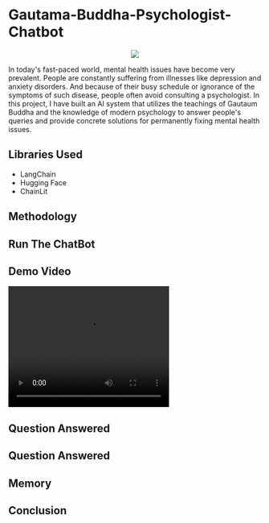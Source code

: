 # Gautama-Buddha-Psychologist-Chatbot
<p align="center">
<img src="https://e0.pxfuel.com/wallpapers/344/189/desktop-wallpaper-buddha-anime-buddhist-art.jpg">
</p>
<p>In today's fast-paced world, mental health issues have become very prevalent. People are constantly suffering from illnesses like depression and anxiety disorders. And because of their busy schedule or ignorance of the symptoms of such disease, people often avoid consulting a psychologist. In this project, I have built an AI system that utilizes the teachings of Gautaum Buddha and the knowledge of modern psychology to answer people's queries and provide concrete solutions for permanently fixing mental health issues. </p>
<h2>Libraries Used</h2>
<ul>
  <li>LangChain</li>
  <li>Hugging Face</li>
  <li>ChainLit</li>
</ul>
<h2>Methodology</h2>
<h2>Run The ChatBot</h2>

<h2>Demo Video</h2>
<video width="320" height="240" controls>
  <source type="video/mp4" src="https://github-production-user-asset-6210df.s3.amazonaws.com/43030152/283439252-e91753ee-620a-405f-9f46-f3ee03c227fe.mp4">
</video>

<h2>Question Answered</h2>



<h2>Question Answered</h2>
<h2>Memory</h2>
<h2>Conclusion</h2>



